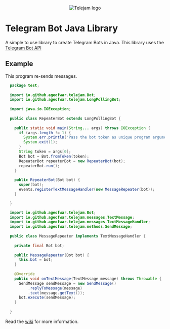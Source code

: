 <p align="center">
  <img src="https://ageofwar.github.io/Telejam/telejam.png" alt="Telejam logo" />
</p>

# Telegram Bot Java Library
A simple to use library to create Telegram Bots in Java.
This library uses the [Telegram Bot API](https://core.telegram.org/bots/api)

## Example
This program re-sends messages.
```java
  package test;
  
  import io.github.ageofwar.telejam.Bot;
  import io.github.ageofwar.telejam.LongPollingBot;
  
  import java.io.IOException;
  
  public class RepeaterBot extends LongPollingBot {
    
    public static void main(String... args) throws IOException {
      if (args.length != 1) {
        System.err.println("Pass the bot token as unique program argument");
        System.exit(1);
      }
      String token = args[0];
      Bot bot = Bot.fromToken(token);
      RepeaterBot repeaterBot = new RepeaterBot(bot);
      repeaterBot.run();
    }
    
    public RepeaterBot(Bot bot) {
      super(bot);
      events.registerTextMessageHandler(new MessageRepeater(bot));
    }

  }
```
```java
  import io.github.ageofwar.telejam.Bot;
  import io.github.ageofwar.telejam.messages.TextMessage;
  import io.github.ageofwar.telejam.messages.TextMessageHandler;
  import io.github.ageofwar.telejam.methods.SendMessage;
  
  public class MessageRepeater implements TextMessageHandler {
    
    private final Bot bot;
    
    public MessageRepeater(Bot bot) {
      this.bot = bot;
    }
    
    @Override
    public void onTextMessage(TextMessage message) throws Throwable {
      SendMessage sendMessage = new SendMessage()
          .replyToMessage(message)
          .text(message.getText());
      bot.execute(sendMessage);
    }
    
  }
```
Read the [wiki](https://github.com/AgeOfWar/Telejam/wiki)
for more information.
